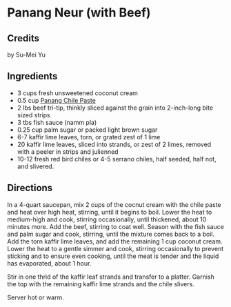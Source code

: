 # Panang Neur (with Beef) 

## Credits

by Su-Mei Yu

## Ingredients

- 3 cups fresh unsweetened coconut cream
- 0.5 cup [Panang Chile Paste](/recipe/index.php?title=Panang_Chile_Paste "Panang Chile Paste")
- 2 lbs beef tri-tip, thinkly sliced against the grain into 2-inch-long bite sized strips
- 3 tbs fish sauce (namm pla)
- 0.25 cup palm sugar or packed light brown sugar
- 6-7 kaffir lime leaves, torn, or grated zest of 1 lime
- 20 kaffir lime leaves, sliced into strands, or zest of 2 limes, removed with a peeler in strips and julienned
- 10-12 fresh red bird chiles or 4-5 serrano chiles, half seeded, half not, and slivered.

## Directions

In a 4-quart saucepan, mix 2 cups of the cocnut cream with the chile paste and heat over high heat, stirring, until it begins to boil. Lower the heat to medium-high and cook, stirring occasionally, until thickened, about 10 minutes more. Add the beef, stirring to coat well. Season with the fish sauce and palm sugar and cook, stirring, until the mixture comes back to a boil. Add the torn kaffir lime leaves, and add the remaining 1 cup coconut cream. Lower the heat to a gentle simmer and cook, stirring occasionally to prevent sticking and to ensure even cooking, until the meat is tender and the liquid has evaporated, about 1 hour.  
  
Stir in one thrid of the kaffir leaf strands and transfer to a platter. Garnish the top with the remaining kaffir lime strands and the chile slivers.  
  
Server hot or warm.


